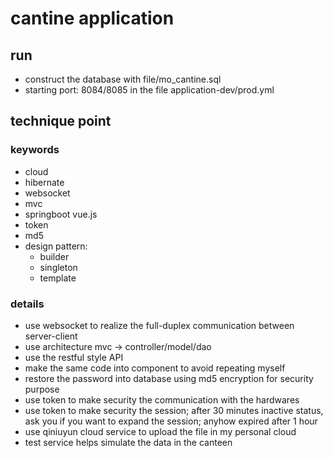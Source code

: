 # cantine application
## run
* construct the database with file/mo_cantine.sql
* starting port: 8084/8085 in the file application-dev/prod.yml
## technique point
### keywords
* cloud
* hibernate
* websocket
* mvc
* springboot vue.js
* token 
* md5
* design pattern:
    * builder
    * singleton
    * template
### details
* use websocket to realize the full-duplex communication between server-client
* use architecture mvc -> controller/model/dao
* use the restful style API
* make the same code into component to avoid repeating myself
* restore the password into database using md5 encryption for security purpose
* use token to make security the communication with the hardwares
* use token to make security the session; after 30 minutes inactive status, ask you if you want to expand the session; anyhow expired after 1 hour
* use qiniuyun cloud service to upload the file in my personal cloud
* test service helps simulate the data in the canteen
